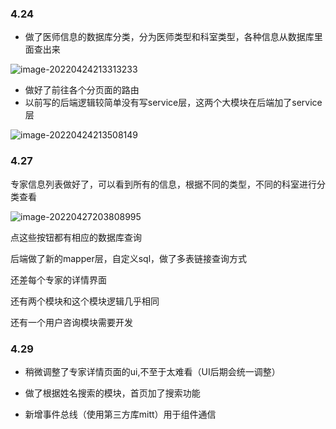 ### 4.24

- 做了医师信息的数据库分类，分为医师类型和科室类型，各种信息从数据库里面查出来

![image-20220424213313233](https://s2.loli.net/2022/04/24/esTSFGihzH8CQu3.png)

- 做好了前往各个分页面的路由
- 以前写的后端逻辑较简单没有写service层，这两个大模块在后端加了service层

![image-20220424213508149](https://s2.loli.net/2022/04/24/2kaWcdigVfEyRte.png)





### 4.27

专家信息列表做好了，可以看到所有的信息，根据不同的类型，不同的科室进行分类查看

![image-20220427203808995](https://s2.loli.net/2022/04/27/JSb8q7iLlrvFOjZ.png)

点这些按钮都有相应的数据库查询

后端做了新的mapper层，自定义sql，做了多表链接查询方式

还差每个专家的详情界面



还有两个模块和这个模块逻辑几乎相同



还有一个用户咨询模块需要开发



### 4.29

- 稍微调整了专家详情页面的ui,不至于太难看（UI后期会统一调整）

- 做了根据姓名搜索的模块，首页加了搜索功能

- 新增事件总线（使用第三方库mitt）用于组件通信

  

